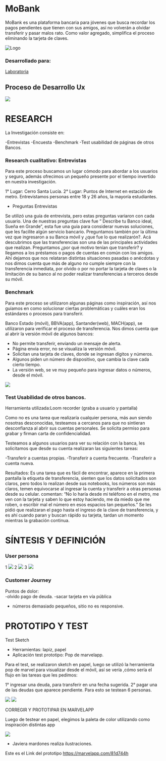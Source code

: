 # MoBank

MoBank es una plataforma bancaria para jóvenes que busca recordar los pagos pendientes que tienen con sus amigos, así no volverán a olvidar transferir y pasar malos rato. Como valor agregado,  simplifica el proceso eliminando la tarjeta de claves. 

![Logo](https://github.com/yolangelica/banco-joven-ux/raw/master/img/uno.png)

### Desarrollado para: 
[Laboratoria](http://www.laboratoria.la/)

## Proceso de Desarrollo Ux

![](https://github.com/yolangelica/banco-joven-ux/raw/master/img/dos.png)

# RESEARCH
La Investigación consiste en:

-Entrevistas
-Encuesta
-Benchmark
-Test usabilidad de páginas de otros Bancos.

### Research cualitativo:  Entrevistas


Para este proceso buscamos un lugar cómodo para abordar a los usuarios y seguro, además ofrecimos un pequeño presente por el tiempo invertido en nuestra investigación.

1° Lugar: Cerro Santa Lucía.
2° Lugar: Puntos de Internet en estación de metro.
Entrevistamos personas  entre 18 y 26 años, la mayoría estudiantes.

- Preguntas Entrevistas

Se utilizó una guía de entrevista, pero estas preguntas  variaron  con cada usuario.
Una de nuestras preguntas clave fue “ Describe tu Banco ideal, Sueña en Grande”,  esta fue una guia para considerar nuevas soluciones, que les facilite algún servicio bancario.
Preguntamos también por la última vez que ingresaron a su Banca móvil y ¿que fue lo que realizarón?.
Acá descubrimos que las transferencias son una de las principales actividades que realizan.
Preguntamos ¿por qué motivo tenían que transferir? y llegamos a los préstamos o pagos de cuentas en común con los amigos. 
Ahí dejamos que nos relataran distintas situaciones pasadas o anécdotas y nos dimos cuenta que más de alguno no cumple siempre con la transferencia inmediata, por olvido o por no portar la tarjeta de claves o la limitación de su banco al no poder realizar transferencias a terceros desde su móvil.

### Benchmark

Para este proceso se utilizaron  algunas páginas como inspiración, así nos guiamos en como solucionar ciertas problemáticas y cuáles eran los estándares o procesos para transferir.

Banco Estado (móvil), BBVA(app), Santander(web), MACH(app), se utilizaron para verificar el proceso de transferencia.
Nos dimos cuenta que al abrir la versión  móvil de algunos bancos:
- No permite transferir, enviando un mensaje de alerta.
- Página envia error, no se visualiza la versión móvil.
- Solicitan una tarjeta de claves, donde se ingresan dígitos y números.
- Algunos piden un número de dispositivo, que cambia la clave cada cierto tiempo.
- La versión web, se ve muy pequeño para ingresar datos o números, desde el móvil.


![](https://github.com/yolangelica/banco-joven-ux/raw/master/img/tres.png)

### Test Usabilidad de otros bancos.
Herramienta utilizada:Loom recorder (graba a usuario y pantalla)

Como no es una tarea que realizaría cualquier persona, más aun siendo nosotras desconocidas, testeamos a cercanos para que no sintieran desconfianza al abrir sus cuentas personales.
Se solicita permiso para grabar y firman carta de confidencialidad.

Testeamos a algunos usuarios para ver su relación con la banca, les solicitamos que desde su cuenta realizaran las siguientes tareas:

-Transferir a cuentas propias.
-Transferir a cuenta frecuente.
-Transferir a cuenta nueva.


Resultados:
Es una tarea que es fácil de encontrar, aparece en la primera pantalla la etiqueta de transferencia, sienten que los datos solicitados son claros, pero todos lo realizan desde sus notebooks, los números son más claros, temen equivocarse al ingresar la cuenta  y transferir a otras personas desde su celular.
comentan:
“No lo haría desde mi teléfono en el metro, me ven con la tarjeta y saben lo que estoy haciendo, me da miedo que me roben, o escribir mal el número en esos espacios tan pequeños.”
Se les pidió que realizaran el pago hasta el ingreso de la clave de transferencia, y es ahí cuando  paran y buscan rápido su tarjeta, tardan un momento mientras la grabación continua.


# SÍNTESIS Y DEFINICIÓN



### User persona
1 ![](https://github.com/yolangelica/banco-joven-ux/raw/master/img/cinco.png)
2 ![](https://github.com/yolangelica/banco-joven-ux/raw/master/img/userr.jpg)
3 ![](https://github.com/yolangelica/banco-joven-ux/raw/master/img/userp.jpg)


### Customer Journey
Puntos de dolor:  
-olvido pago de deuda.
-sacar tarjeta en vía pública
- números demasiado pequeños, sitio no es responsive.


# PROTOTIPO Y TEST

Test Sketch
- Herramientas: lapiz, papel
- Aplicación test prototipo: Pop de marvelapp.

Para el test, se realizaron sketch en papel, luego se utilizó la herramienta pop de marvel para visualizar desde el móvil, así se vería ,cómo sería el flujo en las tareas que les pedimos:

1° ingresar una deuda, para transferir en una fecha sugerida.
2° pagar  una de las deudas que aparece pendiente.
Para esto se testean 6 personas.

![](https://github.com/yolangelica/banco-joven-ux/raw/master/img/siete.png)
![](https://github.com/yolangelica/banco-joven-ux/raw/master/img/ocho.png)

CORREGIR Y PROTOTIPAR EN MARVELAPP


Luego de testear en papel, elegimos la paleta de color utilizando como inspiración distintas app

![](https://github.com/yolangelica/banco-joven-ux/raw/master/img/nueve.png)

* Javiera mardones realiza ilustraciones.

Este es el Link del prototipo
https://marvelapp.com/81d744h




